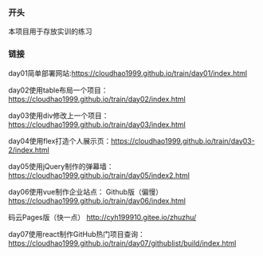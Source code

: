 ### 开头
本项目用于存放实训的练习

### 链接

day01简单部署网站:https://cloudhao1999.github.io/train/day01/index.html

day02使用table布局一个项目：https://cloudhao1999.github.io/train/day02/index.html

day03使用div修改上一个项目：https://cloudhao1999.github.io/train/day03/index.html

day04使用flex打造个人展示页：https://cloudhao1999.github.io/train/day03-2/index.html

day05使用jQuery制作的弹幕墙：https://cloudhao1999.github.io/train/day05/index2.html

day06使用vue制作企业站点：
Github版（偏慢）
https://cloudhao1999.github.io/train/day06/index.html 

码云Pages版（快一点）
http://cyh199910.gitee.io/zhuzhu/

day07使用react制作GitHub热门项目查询：https://cloudhao1999.github.io/train/day07/githublist/build/index.html